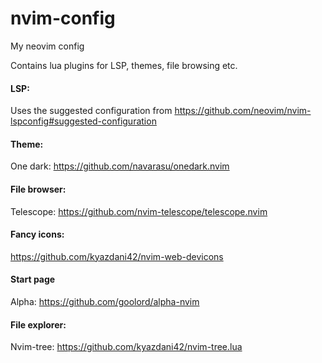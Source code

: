 # nvim-config
My neovim config

Contains lua plugins for LSP, themes, file browsing etc.

#### LSP:

Uses the suggested configuration from https://github.com/neovim/nvim-lspconfig#suggested-configuration

#### Theme:

One dark: https://github.com/navarasu/onedark.nvim

#### File browser:

Telescope: https://github.com/nvim-telescope/telescope.nvim

#### Fancy icons:

https://github.com/kyazdani42/nvim-web-devicons

#### Start page

Alpha: https://github.com/goolord/alpha-nvim

#### File explorer:

Nvim-tree: https://github.com/kyazdani42/nvim-tree.lua
